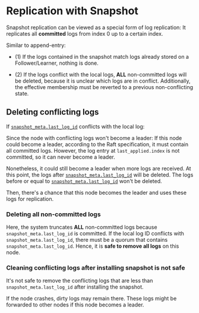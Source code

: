 # Replication with Snapshot

Snapshot replication can be viewed as a special form of log replication:
It replicates all **committed** logs from index 0 up to a certain index.

Similar to append-entry:

- (1) If the logs contained in the snapshot match logs already stored on a
  Follower/Learner, nothing is done.

- (2) If the logs conflict with the local logs, **ALL** non-committed logs will
  be deleted, because it is unclear which logs are in conflict. Additionally,
  the effective membership must be reverted to a previous non-conflicting state.


## Deleting conflicting logs

If [`snapshot_meta.last_log_id`] conflicts with the local log:

Since the node with conflicting logs won't become a leader:
If this node could become a leader, according to the Raft specification, it must
contain all committed logs. However, the log entry at `last_applied.index` is
not committed, so it can never become a leader.

Nonetheless, it could still become a leader when more logs are received. At this
point, the logs after [`snapshot_meta.last_log_id`] will be deleted. The logs
before or equal to [`snapshot_meta.last_log_id`] won't be deleted.

Then, there's a chance that this node becomes the leader and uses these logs for replication.


### Deleting all non-committed logs

Here, the system truncates **ALL** non-committed logs because
`snapshot_meta.last_log_id` is committed. If the local log ID conflicts with
`snapshot_meta.last_log_id`, there must be a quorum that contains
`snapshot_meta.last_log_id`. Hence, it is **safe to remove all logs** on this
node.


### Cleaning conflicting logs after installing snapshot is not safe

It's not safe to remove the conflicting logs that are less than
`snapshot_meta.last_log_id` after installing the snapshot.

If the node crashes, dirty logs may remain there. These logs might be forwarded
to other nodes if this node becomes a leader.

[`snapshot_meta.last_log_id`]: `crate::storage::SnapshotMeta::last_log_id`
